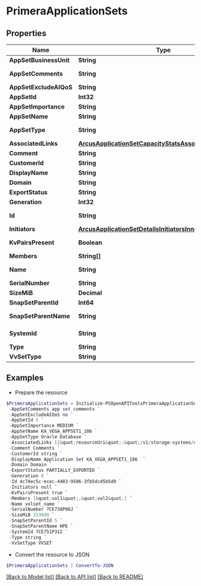 # PrimeraApplicationSets
## Properties

Name | Type | Description | Notes
------------ | ------------- | ------------- | -------------
**AppSetBusinessUnit** | **String** | Appset BusinessUnit | [optional] 
**AppSetComments** | **String** | Application set comments | [optional] 
**AppSetExcludeAIQoS** | **String** | Exclusion from AI QoS | [optional] 
**AppSetId** | **Int32** | ID | [optional] 
**AppSetImportance** | **String** | Importance Level | [optional] 
**AppSetName** | **String** | Application set name | [optional] 
**AppSetType** | **String** | Name of the resource. &#x60;Filter&#x60; | [optional] 
**AssociatedLinks** | [**ArcusApplicationSetCapacityStatsAssociatedLinksInner[]**](ArcusApplicationSetCapacityStatsAssociatedLinksInner.md) | Associated Links Details | [optional] 
**Comment** | **String** | Comments if any | [optional] 
**CustomerId** | **String** | customerId | [optional] 
**DisplayName** | **String** | Display Name | [optional] 
**Domain** | **String** | Domain name | [optional] 
**ExportStatus** | **String** | Export status | [optional] 
**Generation** | **Int32** | generation | [optional] 
**Id** | **String** | uid of the applicationset &#x60;Filter&#x60; | [optional] 
**Initiators** | [**ArcusApplicationSetDetailsInitiatorsInner[]**](ArcusApplicationSetDetailsInitiatorsInner.md) | Initiator details | [optional] 
**KvPairsPresent** | **Boolean** | Represents KV pairs present or not | [optional] 
**Members** | **String[]** | Volume Names | [optional] 
**Name** | **String** | Name of the resource. &#x60;Filter, Sort&#x60; | [optional] 
**SerialNumber** | **String** | Serial number. | [optional] 
**SizeMiB** | **Decimal** | Size in MB of appset | [optional] 
**SnapSetParentId** | **Int64** | ParentId of the snapSet | [optional] 
**SnapSetParentName** | **String** | Parent name of the snapSet | [optional] 
**SystemId** | **String** | SystemUid/serialNumber of the array. | [optional] 
**Type** | **String** | type | [optional] 
**VvSetType** | **String** | Type of the volume-set | [optional] 

## Examples

- Prepare the resource
```powershell
$PrimeraApplicationSets = Initialize-PSOpenAPIToolsPrimeraApplicationSets  -AppSetBusinessUnit cssl `
 -AppSetComments app set comments `
 -AppSetExcludeAIQoS no `
 -AppSetId 5 `
 -AppSetImportance MEDIUM `
 -AppSetName KA_VEGA_APPSET1_186 `
 -AppSetType Oracle Database `
 -AssociatedLinks [{&quot;resourceUri&quot;:&quot;/v1/storage-systems/device-type1/2FF70002AC01F0FF&quot;,&quot;type&quot;:&quot;systems&quot;},{&quot;resourceUri&quot;:&quot;/v1/storage-systems/device-type1/2FF70002AC01F0FF/volumes&quot;,&quot;type&quot;:&quot;volumes&quot;}] `
 -Comment Comments `
 -CustomerId string `
 -DisplayName Application Set KA_VEGA_APPSET1_186  `
 -Domain Domain `
 -ExportStatus PARTIALLY_EXPORTED `
 -Generation 0 `
 -Id 4c74ec5c-ecec-4483-9506-3fb5dc45b5d0 `
 -Initiators null `
 -KvPairsPresent true `
 -Members [&quot;vol1&quot;,&quot;vol2&quot;] `
 -Name volset_name `
 -SerialNumber 7CE738P06J `
 -SizeMiB 153600 `
 -SnapSetParentId 5 `
 -SnapSetParentName HPE `
 -SystemId 7CE751P312 `
 -Type string `
 -VvSetType VVSET
```

- Convert the resource to JSON
```powershell
$PrimeraApplicationSets | ConvertTo-JSON
```

[[Back to Model list]](../README.md#documentation-for-models) [[Back to API list]](../README.md#documentation-for-api-endpoints) [[Back to README]](../README.md)

